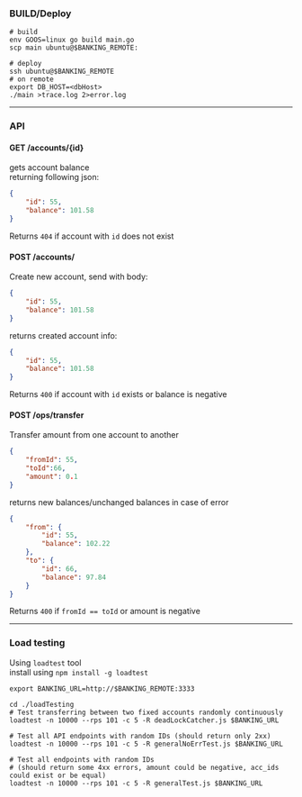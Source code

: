 ### BUILD/Deploy
```shell script
# build
env GOOS=linux go build main.go
scp main ubuntu@$BANKING_REMOTE:

# deploy
ssh ubuntu@$BANKING_REMOTE
# on remote
export DB_HOST=<dbHost>
./main >trace.log 2>error.log
```
---
### API

#### GET /accounts/{id}
gets account balance  
returning following json:
```json
{
    "id": 55,
    "balance": 101.58
}
```

Returns `404` if account with `id` does not exist

#### POST /accounts/
Create new account, send with body:
```json
{
    "id": 55,
    "balance": 101.58
}
```
returns created account info:
```json
{
    "id": 55,
    "balance": 101.58
}
```

Returns `400` if account with `id` exists or balance is negative

#### POST /ops/transfer
Transfer amount from one account to another
```json
{
    "fromId": 55,
    "toId":66,
    "amount": 0.1
}
```

returns new balances/unchanged balances in case of error

```json
{
    "from": {
        "id": 55,
        "balance": 102.22
    },
    "to": {
        "id": 66,
        "balance": 97.84
    }
}
```

Returns `400` if `fromId == toId` or amount is negative

---
### Load testing

Using `loadtest` tool  
install using `npm install -g loadtest`
```shell script
export BANKING_URL=http://$BANKING_REMOTE:3333

cd ./loadTesting
# Test transferring between two fixed accounts randomly continuously
loadtest -n 10000 --rps 101 -c 5 -R deadLockCatcher.js $BANKING_URL

# Test all API endpoints with random IDs (should return only 2xx)
loadtest -n 10000 --rps 101 -c 5 -R generalNoErrTest.js $BANKING_URL

# Test all endpoints with random IDs 
# (should return some 4xx errors, amount could be negative, acc_ids could exist or be equal)
loadtest -n 10000 --rps 101 -c 5 -R generalTest.js $BANKING_URL
```